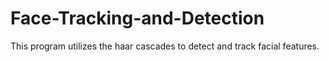 # Face-Tracking-and-Detection
This program utilizes the haar cascades to detect and track facial features. 
